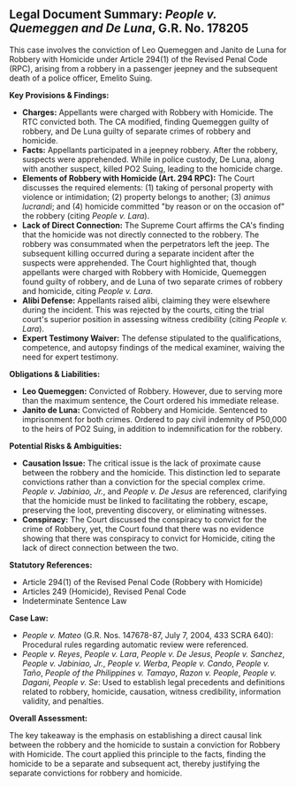 ## Legal Document Summary: *People v. Quemeggen and De Luna*, G.R. No. 178205

This case involves the conviction of Leo Quemeggen and Janito de Luna for Robbery with Homicide under Article 294(1) of the Revised Penal Code (RPC), arising from a robbery in a passenger jeepney and the subsequent death of a police officer, Emelito Suing.

**Key Provisions & Findings:**

*   **Charges:** Appellants were charged with Robbery with Homicide. The RTC convicted both. The CA modified, finding Quemeggen guilty of robbery, and De Luna guilty of separate crimes of robbery and homicide.
*   **Facts:** Appellants participated in a jeepney robbery. After the robbery, suspects were apprehended. While in police custody, De Luna, along with another suspect, killed PO2 Suing, leading to the homicide charge.
*   **Elements of Robbery with Homicide (Art. 294 RPC):** The Court discusses the required elements: (1) taking of personal property with violence or intimidation; (2) property belongs to another; (3) *animus lucrandi*; and (4) homicide committed "by reason or on the occasion of" the robbery (citing *People v. Lara*).
*   **Lack of Direct Connection:** The Supreme Court affirms the CA's finding that the homicide was not directly connected to the robbery. The robbery was consummated when the perpetrators left the jeep. The subsequent killing occurred during a separate incident after the suspects were apprehended. The Court highlighted that, though appellants were charged with Robbery with Homicide, Quemeggen found guilty of robbery, and de Luna of two separate crimes of robbery and homicide, citing *People v. Lara*.
*   **Alibi Defense:** Appellants raised alibi, claiming they were elsewhere during the incident. This was rejected by the courts, citing the trial court's superior position in assessing witness credibility (citing *People v. Lara*).
*   **Expert Testimony Waiver:** The defense stipulated to the qualifications, competence, and autopsy findings of the medical examiner, waiving the need for expert testimony.

**Obligations & Liabilities:**

*   **Leo Quemeggen:** Convicted of Robbery. However, due to serving more than the maximum sentence, the Court ordered his immediate release.
*   **Janito de Luna:** Convicted of Robbery and Homicide. Sentenced to imprisonment for both crimes. Ordered to pay civil indemnity of P50,000 to the heirs of PO2 Suing, in addition to indemnification for the robbery.

**Potential Risks & Ambiguities:**

*   **Causation Issue:** The critical issue is the lack of proximate cause between the robbery and the homicide. This distinction led to separate convictions rather than a conviction for the special complex crime. *People v. Jabiniao, Jr.*, and *People v. De Jesus* are referenced, clarifying that the homicide must be linked to facilitating the robbery, escape, preserving the loot, preventing discovery, or eliminating witnesses.
*   **Conspiracy:** The Court discussed the conspiracy to convict for the crime of Robbery, yet, the Court found that there was no evidence showing that there was conspiracy to convict for Homicide, citing the lack of direct connection between the two.

**Statutory References:**

*   Article 294(1) of the Revised Penal Code (Robbery with Homicide)
*   Articles 249 (Homicide), Revised Penal Code
*   Indeterminate Sentence Law

**Case Law:**

*   *People v. Mateo* (G.R. Nos. 147678-87, July 7, 2004, 433 SCRA 640): Procedural rules regarding automatic review were referenced.
*   *People v. Reyes*, *People v. Lara*, *People v. De Jesus*, *People v. Sanchez*, *People v. Jabiniao, Jr.*, *People v. Werba*, *People v. Cando*, *People v. Taño*, *People of the Philippines v. Tamayo*, *Razon v. People*, *People v. Dagani*, *People v. Se*: Used to establish legal precedents and definitions related to robbery, homicide, causation, witness credibility, information validity, and penalties.

**Overall Assessment:**

The key takeaway is the emphasis on establishing a direct causal link between the robbery and the homicide to sustain a conviction for Robbery with Homicide. The court applied this principle to the facts, finding the homicide to be a separate and subsequent act, thereby justifying the separate convictions for robbery and homicide.
